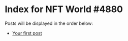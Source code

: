 # Index for NFT World #4880
Posts will be displayed in the order below:

- [Your first post](./001-first.md)

